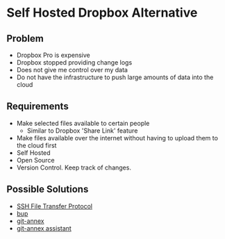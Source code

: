 Self Hosted Dropbox Alternative
===============================

## Problem
- Dropbox Pro is expensive
- Dropbox stopped providing change logs
- Does not give me control over my data
- Do not have the infrastructure to push large amounts of data into the cloud

## Requirements
- Make selected files available to certain people
    - Similar to Dropbox 'Share Link' feature
- Make files available over the internet without having to upload them to the cloud first
- Self Hosted
- Open Source
- Version Control. Keep track of changes.

## Possible Solutions
- [SSH File Transfer Protocol]
- [bup]
- [git-annex]
- [git-annex assistant]

[SSH File Transfer Protocol]:(https://askubuntu.com/questions/420652/how-to-setup-a-restricted-sftp-server-on-ubuntu)
[bup]:(https://github.com/bup/bup)
[git-annex]:(https://git-annex.branchable.com/)
[git-annex assistant]:(https://git-annex.branchable.com/assistant/)
